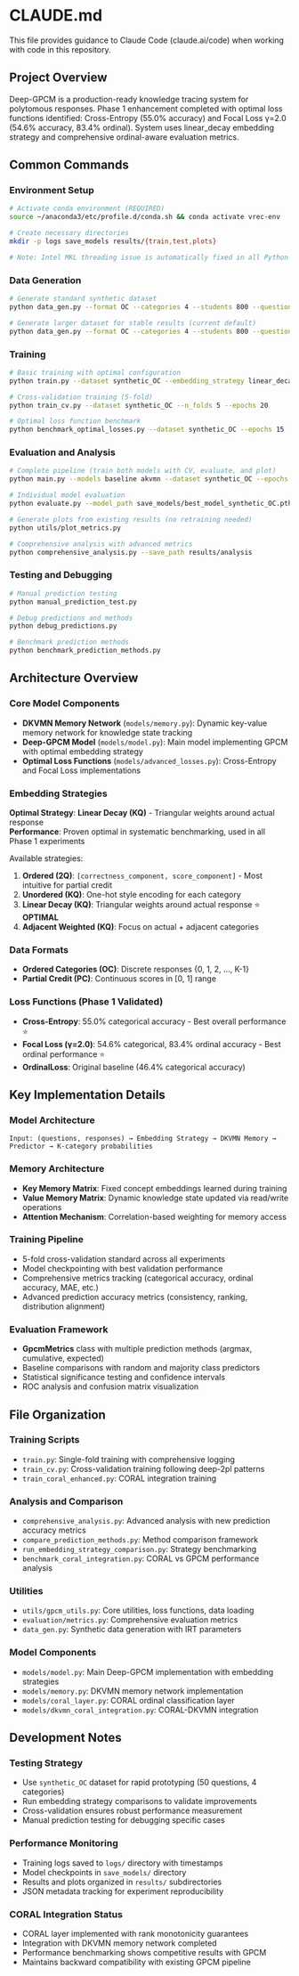 # CLAUDE.md

This file provides guidance to Claude Code (claude.ai/code) when working with code in this repository.

## Project Overview

Deep-GPCM is a production-ready knowledge tracing system for polytomous responses. Phase 1 enhancement completed with optimal loss functions identified: Cross-Entropy (55.0% accuracy) and Focal Loss γ=2.0 (54.6% accuracy, 83.4% ordinal). System uses linear_decay embedding strategy and comprehensive ordinal-aware evaluation metrics.

## Common Commands

### Environment Setup
```bash
# Activate conda environment (REQUIRED)
source ~/anaconda3/etc/profile.d/conda.sh && conda activate vrec-env

# Create necessary directories
mkdir -p logs save_models results/{train,test,plots}

# Note: Intel MKL threading issue is automatically fixed in all Python scripts
```

### Data Generation
```bash
# Generate standard synthetic dataset
python data_gen.py --format OC --categories 4 --students 800 --questions 50 --min_seq 10 --max_seq 50

# Generate larger dataset for stable results (current default)
python data_gen.py --format OC --categories 4 --students 800 --questions 400 --min_seq 100 --max_seq 400 --seed 42
```

### Training
```bash
# Basic training with optimal configuration
python train.py --dataset synthetic_OC --embedding_strategy linear_decay --epochs 30

# Cross-validation training (5-fold)
python train_cv.py --dataset synthetic_OC --n_folds 5 --epochs 20

# Optimal loss function benchmark
python benchmark_optimal_losses.py --dataset synthetic_OC --epochs 15
```

### Evaluation and Analysis
```bash
# Complete pipeline (train both models with CV, evaluate, and plot)
python main.py --models baseline akvmn --dataset synthetic_OC --epochs 30 --cv_folds 5

# Individual model evaluation
python evaluate.py --model_path save_models/best_model_synthetic_OC.pth --dataset synthetic_OC

# Generate plots from existing results (no retraining needed)
python utils/plot_metrics.py

# Comprehensive analysis with advanced metrics
python comprehensive_analysis.py --save_path results/analysis
```

### Testing and Debugging
```bash
# Manual prediction testing
python manual_prediction_test.py

# Debug predictions and methods
python debug_predictions.py

# Benchmark prediction methods
python benchmark_prediction_methods.py
```

## Architecture Overview

### Core Model Components
- **DKVMN Memory Network** (`models/memory.py`): Dynamic key-value memory network for knowledge state tracking
- **Deep-GPCM Model** (`models/model.py`): Main model implementing GPCM with optimal embedding strategy
- **Optimal Loss Functions** (`models/advanced_losses.py`): Cross-Entropy and Focal Loss implementations

### Embedding Strategies 
**Optimal Strategy**: **Linear Decay (KQ)** - Triangular weights around actual response  
**Performance**: Proven optimal in systematic benchmarking, used in all Phase 1 experiments

Available strategies:
1. **Ordered (2Q)**: `[correctness_component, score_component]` - Most intuitive for partial credit
2. **Unordered (KQ)**: One-hot style encoding for each category  
3. **Linear Decay (KQ)**: Triangular weights around actual response ⭐ **OPTIMAL**
4. **Adjacent Weighted (KQ)**: Focus on actual + adjacent categories

### Data Formats
- **Ordered Categories (OC)**: Discrete responses {0, 1, 2, ..., K-1}
- **Partial Credit (PC)**: Continuous scores in [0, 1] range

### Loss Functions (Phase 1 Validated)
- **Cross-Entropy**: 55.0% categorical accuracy - Best overall performance ⭐
- **Focal Loss (γ=2.0)**: 54.6% categorical, 83.4% ordinal accuracy - Best ordinal performance ⭐
- **OrdinalLoss**: Original baseline (46.4% categorical accuracy)

## Key Implementation Details

### Model Architecture
```
Input: (questions, responses) → Embedding Strategy → DKVMN Memory → Predictor → K-category probabilities
```

### Memory Architecture
- **Key Memory Matrix**: Fixed concept embeddings learned during training
- **Value Memory Matrix**: Dynamic knowledge state updated via read/write operations
- **Attention Mechanism**: Correlation-based weighting for memory access

### Training Pipeline
- 5-fold cross-validation standard across all experiments
- Model checkpointing with best validation performance
- Comprehensive metrics tracking (categorical accuracy, ordinal accuracy, MAE, etc.)
- Advanced prediction accuracy metrics (consistency, ranking, distribution alignment)

### Evaluation Framework
- **GpcmMetrics** class with multiple prediction methods (argmax, cumulative, expected)
- Baseline comparisons with random and majority class predictors
- Statistical significance testing and confidence intervals
- ROC analysis and confusion matrix visualization

## File Organization

### Training Scripts
- `train.py`: Single-fold training with comprehensive logging
- `train_cv.py`: Cross-validation training following deep-2pl patterns
- `train_coral_enhanced.py`: CORAL integration training

### Analysis and Comparison
- `comprehensive_analysis.py`: Advanced analysis with new prediction accuracy metrics
- `compare_prediction_methods.py`: Method comparison framework
- `run_embedding_strategy_comparison.py`: Strategy benchmarking
- `benchmark_coral_integration.py`: CORAL vs GPCM performance analysis

### Utilities
- `utils/gpcm_utils.py`: Core utilities, loss functions, data loading
- `evaluation/metrics.py`: Comprehensive evaluation metrics
- `data_gen.py`: Synthetic data generation with IRT parameters

### Model Components
- `models/model.py`: Main Deep-GPCM implementation with embedding strategies
- `models/memory.py`: DKVMN memory network implementation
- `models/coral_layer.py`: CORAL ordinal classification layer
- `models/dkvmn_coral_integration.py`: CORAL-DKVMN integration

## Development Notes

### Testing Strategy
- Use `synthetic_OC` dataset for rapid prototyping (50 questions, 4 categories)
- Run embedding strategy comparisons to validate improvements
- Cross-validation ensures robust performance measurement
- Manual prediction testing for debugging specific cases

### Performance Monitoring
- Training logs saved to `logs/` directory with timestamps
- Model checkpoints in `save_models/` directory
- Results and plots organized in `results/` subdirectories
- JSON metadata tracking for experiment reproducibility

### CORAL Integration Status
- CORAL layer implemented with rank monotonicity guarantees
- Integration with DKVMN memory network completed
- Performance benchmarking shows competitive results with GPCM
- Maintains backward compatibility with existing GPCM pipeline